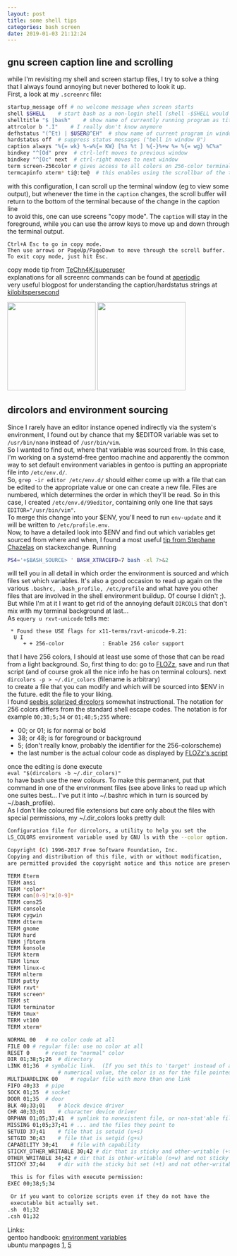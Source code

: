 ```yaml
---
layout: post
title: some shell tips
categories: bash screen
date: 2019-01-03 21:12:24
---
```


## gnu screen caption line and scrolling

while I'm revisiting my shell and screen startup files, I try to solve a thing that I always found annoying but never bothered to look it up.  
First, a look at my `.screenrc` file:

``` bash 
startup_message off	# no welcome message when screen starts 
shell $SHELL	# start bash as a non-login shell (shell -$SHELL would start a login shell)
shelltitle "$ |bash"	# show name of currently running program as title in the terminal
attrcolor b ".I"	# I really don't know anymore
defhstatus "(^Et) | $USER@^EH"	# show name of current program in window list
hardstatus off	# suppress status messages ("bell in window 0")
caption always "%{= wk} %-w%{= KW} [%n %t ] %{-}%+w %= %{= wg} %C%a"	# generates a status line at the bottom of the window 
bindkey "^[Od" prev  # ctrl-left moves to previous window
bindkey "^[Oc" next  # ctrl-right moves to next window
term screen-256color # gives access to all colors on 256-color terminals
termcapinfo xterm* ti@:te@	# this enables using the scrollbar of the terminal window	and mouse scrolling
``` 

with this configuration, I can scroll up the terminal window (eg to view some output), but whenever the time in the `caption` changes, the scroll buffer will return to the bottom of the terminal because of the change in the caption line  
to avoid this, one can use screens "copy mode". The `caption` will stay in the foreground, while you can use the arrow keys to move up and down through the terminal output.

```
Ctrl+A Esc to go in copy mode.
Then use arrows or PageUp/PageDown to move through the scroll buffer.
To exit copy mode, just hit Esc.
```

copy mode tip from [TeChn4K/superuser](https://superuser.com/a/801452)  
explanations for all screenrc commands can be found at [aperiodic](http://aperiodic.net/screen/commands:start)  
very useful blogpost for understanding the caption/hardstatus strings at [kilobitspersecond](https://www.kilobitspersecond.com/2014/02/10/understanding-gnu-screens-hardstatus-strings/)

<a href="/images/screen1.png" target="_blank"><img class="thumbnail" src="/images/screen1.png" width="200" /></a>
<a href="/images/screen2.png" target="_blank"><img class="thumbnail" src="/images/screen2.png" width="200" /></a>

## dircolors and environment sourcing

Since I rarely have an editor instance opened indirectly via the system's environment, I found out by chance that my $EDITOR variable was set to `/usr/bin/nano` instead of `/usr/bin/vim`.  
So I wanted to find out, where that variable was sourced from. In this case, I'm working on a systemd-free gentoo machine and apparently the common way to set default environment variables in gentoo is putting an appropriate file into `/etc/env.d/`.  
So, `grep -ir editor /etc/env.d/` should either come up with a file that can be edited to the appropriate value or one can create a new file. Files are numbered, which determines the order in which they'll be read. So in this case, I created `/etc/env.d/99editor`, containing only one line that says `EDITOR="/usr/bin/vim"`.  
To merge this change into your $ENV, you'll need to run `env-update` and it will be written to `/etc/profile.env`.   
Now, to have a detailed look into $ENV and find out which variables get sourced from where and when, I found a most useful [tip from Stephane Chazelas](https://unix.stackexchange.com/a/154971/109617) on stackexchange. Running
```bash
PS4='+$BASH_SOURCE> ' BASH_XTRACEFD=7 bash -xl 7>&2
```
will tell you in all detail in which order the environment is sourced and which files set which variables. It's also a good occasion to read up again on the various `.bashrc, .bash_profile, /etc/profile` and what have you other files that are involved in the shell environment buildup. Of course I didn't ;).  
But while I'm at it I want to get rid of the annoying default `DIRCOLS` that don't mix with my terminal background at last...  
As `equery u rxvt-unicode` tells me:
```openrc
 * Found these USE flags for x11-terms/rxvt-unicode-9.21:
  U I
	 + + 256-color            : Enable 256 color support
```
that I have 256 colors, I should at least use some of those that can be read from a light background. So, first thing to do:
go to [FLOZz](https://misc.flogisoft.com/bash/tip_colors_and_formatting#colors2), save and run that script (and of course grok all the nice info he has on terminal colours).  next  
`dircolors -p > ~/.dir_colors` (filename is arbitrary)  
to create a file that you can modify and which will be sourced into $ENV in the future. edit the file to your liking.  
I found [seebis solarized dircolors](https://github.com/seebi/dircolors-solarized/blob/master/dircolors.256dark) somewhat instructional. The notation for 256 colors differs from the standard shell escape codes. The notation is for example `00;38;5;34` or `01;48;5;255` where:

* 00; or 01; is for normal or bold 
* 38; or 48; is for foreground or background
* 5; (don't really know, probably the identifier for the 256-colorscheme)
* the last number is the actual colour code as displayed by [FLOZz's script](https://misc.flogisoft.com/bash/tip_colors_and_formatting#colors2)

once the editing is done execute  
`eval "$(dircolors -b ~/.dir_colors)"`  
to have bash use the new colours. To make this permanent, put that command in one of the environment files (see above links to read up which one suites best... I've put it into ~/.bashrc which in turn is sourced by ~/.bash_profile).  
As I don't like coloured file extensions but care only about the files with special permissions, my ~/.dir_colors looks pretty dull:
```bash
Configuration file for dircolors, a utility to help you set the
LS_COLORS environment variable used by GNU ls with the --color option.

Copyright (C) 1996-2017 Free Software Foundation, Inc.
Copying and distribution of this file, with or without modification,
are permitted provided the copyright notice and this notice are preserved.

TERM Eterm
TERM ansi
TERM *color*
TERM con[0-9]*x[0-9]*
TERM cons25
TERM console
TERM cygwin
TERM dtterm
TERM gnome
TERM hurd
TERM jfbterm
TERM konsole
TERM kterm
TERM linux
TERM linux-c
TERM mlterm
TERM putty
TERM rxvt*
TERM screen*
TERM st
TERM terminator
TERM tmux*
TERM vt100
TERM xterm*

NORMAL 00	# no color code at all
FILE 00	# regular file: use no color at all
RESET 0		# reset to "normal" color
DIR 01;38;5;26	# directory
LINK 01;36	# symbolic link.  (If you set this to 'target' instead of a
                # numerical value, the color is as for the file pointed to.)
MULTIHARDLINK 00	# regular file with more than one link
FIFO 40;33	# pipe
SOCK 01;35	# socket
DOOR 01;35	# door
BLK 40;33;01	# block device driver
CHR 40;33;01	# character device driver
ORPHAN 01;05;37;41  # symlink to nonexistent file, or non-stat'able file ...
MISSING 01;05;37;41 # ... and the files they point to
SETUID 37;41	# file that is setuid (u+s)
SETGID 30;43	# file that is setgid (g+s)
CAPABILITY 30;41	# file with capability
STICKY_OTHER_WRITABLE 30;42 # dir that is sticky and other-writable (+t,o+w)
OTHER_WRITABLE 34;42 # dir that is other-writable (o+w) and not sticky
STICKY 37;44	# dir with the sticky bit set (+t) and not other-writable

 This is for files with execute permission:
EXEC 00;38;5;34

 Or if you want to colorize scripts even if they do not have the
 executable bit actually set.
.sh  01;32
.csh 01;32
```
Links:  
gentoo handbook: [environment variables](https://wiki.gentoo.org/wiki/Handbook:X86/Working/EnvVar)  
ubuntu manpages [1](http://manpages.ubuntu.com/manpages/disco/man1/dircolors.1.html), [5](http://manpages.ubuntu.com/manpages/disco/man5/dir_colors.5.html)
